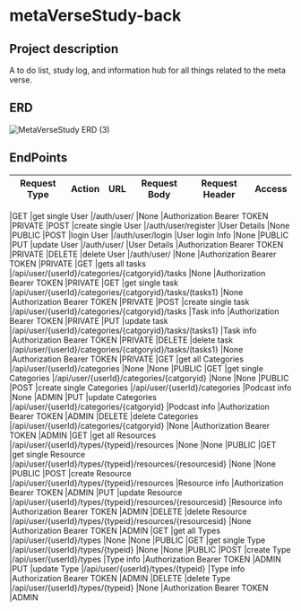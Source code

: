 # metaVerseStudy-back

## Project description

A to do list, study log, and information hub for all things related to the meta verse.

## ERD

![MetaVerseStudy ERD (3)](https://user-images.githubusercontent.com/72534273/151443953-da3bca20-06ba-4fca-b1b7-344c52cf65d6.png)

## EndPoints

Request Type    |Action    |URL    |Request Body    |Request Header    |Access
------------ |------------ | ------------- | ------------- | ------------- | -------------

|GET	|get single User	|/auth/user/	|None	|Authorization Bearer TOKEN	|PRIVATE
|POST	|create single User	|/auth/user/register	|User Details	|None	|PUBLIC
|POST	|login User	|/auth/user/login	|User login Info	|None	|PUBLIC
|PUT	|update User	|/auth/user/	|User Details	|Authorization Bearer TOKEN	|PRIVATE
|DELETE	|delete User	|/auth/user/	|None	|Authorization Bearer TOKEN	|PRIVATE
|GET	|gets all tasks	|/api/user/{userId}/categories/{catgoryid}/tasks	|None	|Authorization Bearer TOKEN	|PRIVATE
|GET	|get single task	|/api/user/{userId}/categories/{catgoryid}/tasks/(tasks1}	|None	|Authorization Bearer TOKEN	|PRIVATE
|POST	|create single task	|/api/user/{userId}/categories/{catgoryid}/tasks	|Task info	|Authorization Bearer TOKEN	|PRIVATE
|PUT	|update task	|/api/user/{userId}/categories/{catgoryid}/tasks/(tasks1}	|Task info	|Authorization Bearer TOKEN	|PRIVATE
|DELETE	|delete task	|/api/user/{userId}/categories/{catgoryid}/tasks/(tasks1}	|None	|Authorization Bearer TOKEN	|PRIVATE
|GET	|get all Categories	|/api/user/{userId}/categories	|None	|None	|PUBLIC
|GET	|get single Categories	|/api/user/{userId}/categories/{catgoryid}	|None	|None	|PUBLIC
|POST	|create single Categories	|/api/user/{userId}/categories	|Podcast info	|None	|ADMIN
|PUT	|update Categories	|/api/user/{userId}/categories/{catgoryid}	|Podcast info	|Authorization Bearer TOKEN	|ADMIN
|DELETE	|delete Categories	|/api/user/{userId}/categories/{catgoryid}	|None	|Authorization Bearer TOKEN	|ADMIN
|GET	|get all Resources	|/api/user/{userId}/types/{typeid}/resources	|None	|None	|PUBLIC
|GET	|get single Resource	|/api/user/{userId}/types/{typeid}/resources/{resourcesid}	|None	|None	|PUBLIC
|POST	|create  Resource	|/api/user/{userId}/types/{typeid}/resources	|Resource info	|Authorization Bearer TOKEN	|ADMIN
|PUT	|update Resource	|/api/user/{userId}/types/{typeid}/resources/{resourcesid}	|Resource info	|Authorization Bearer TOKEN	|ADMIN
|DELETE	|delete Resource	|/api/user/{userId}/types/{typeid}/resources/{resourcesid}	|None	|Authorization Bearer TOKEN	|ADMIN
|GET	|get all Types	|/api/user/{userId}/types	|None	|None	|PUBLIC
|GET	|get single Type	|/api/user/{userId}/types/{typeid}	|None	|None	|PUBLIC
|POST	|create Type	|/api/user/{userId}/types	|Type info	|Authorization Bearer TOKEN	|ADMIN
|PUT	|update Type	|/api/user/{userId}/types/{typeid}	|Type info	|Authorization Bearer TOKEN	|ADMIN
|DELETE	|delete Type	|/api/user/{userId}/types/{typeid}	|None	|Authorization Bearer TOKEN	|ADMIN

